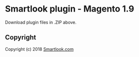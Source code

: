 # Smartlook plugin - Magento 1.9

Download plugin files in .ZIP above.

## Copyright

Copyright (c) 2018 [Smartlook.com](https://www.smartlook.com/)